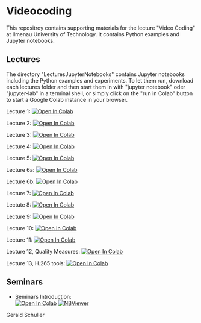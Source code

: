 # Videocoding
This repositroy contains supporting materials for the lecture "Video Coding" at Ilmenau University of Technology.
It contains Python examples and Jupyter notebooks.

## Lectures

The directory "LecturesJupyterNotebooks" contains Jupyter notebooks including the Python examples and experiments. To let them run, download each lectures folder and then start them in with "jupyter notebook" oder "jupyter-lab" in a terminal shell, or simply click on the "run in Colab" button to start a Google Colab instance in your browser.

Lecture 1:
<a target="_blank" href="https://colab.research.google.com/github/TUIlmenauAMS/Videocoding/blob/main/LecturesJupterNotebooks/Lecture1/Lecture%201.ipynb">
  <img src="https://colab.research.google.com/assets/colab-badge.svg" alt="Open In Colab"/>
</a>

Lecture 2:
<a target="_blank" href="https://colab.research.google.com/github/TUIlmenauAMS/Videocoding/blob/main/LecturesJupterNotebooks/Lecture2/Lecture%202.ipynb">
  <img src="https://colab.research.google.com/assets/colab-badge.svg" alt="Open In Colab"/>
</a>

Lecture 3:
<a target="_blank" href="https://colab.research.google.com/github/TUIlmenauAMS/Videocoding/blob/main/LecturesJupterNotebooks/Lecture3/Lecture3.ipynb">
  <img src="https://colab.research.google.com/assets/colab-badge.svg" alt="Open In Colab"/>
</a>

Lecture 4:
<a target="_blank" href="https://colab.research.google.com/github/TUIlmenauAMS/Videocoding/blob/main/LecturesJupterNotebooks/Lecture4/Lecture4.ipynb">
  <img src="https://colab.research.google.com/assets/colab-badge.svg" alt="Open In Colab"/>
</a>

Lecture 5:
<a target="_blank" href="https://colab.research.google.com/github/TUIlmenauAMS/Videocoding/blob/main/LecturesJupterNotebooks/Lecture5/Lecture5.ipynb">
  <img src="https://colab.research.google.com/assets/colab-badge.svg" alt="Open In Colab"/>
</a>

Lecture 6a:
<a target="_blank" href="https://colab.research.google.com/github/TUIlmenauAMS/Videocoding/blob/main/LecturesJupterNotebooks/Lecture6/Lecture6a.ipynb">
  <img src="https://colab.research.google.com/assets/colab-badge.svg" alt="Open In Colab"/>
</a>

Lecture 6b:
<a target="_blank" href="https://colab.research.google.com/github/TUIlmenauAMS/Videocoding/blob/main/LecturesJupterNotebooks/Lecture6/Lecture6b.ipynb">
  <img src="https://colab.research.google.com/assets/colab-badge.svg" alt="Open In Colab"/>
</a>

Lecture 7:
<a target="_blank" href="https://colab.research.google.com/github/TUIlmenauAMS/Videocoding/blob/main/LecturesJupterNotebooks/Lecture7/Lecture7.ipynb">
  <img src="https://colab.research.google.com/assets/colab-badge.svg" alt="Open In Colab"/>
</a>

Lectute 8:
<a target="_blank" href="https://colab.research.google.com/github/TUIlmenauAMS/Videocoding/blob/main/LecturesJupterNotebooks/Lecture8/Lecture8.ipynb">
  <img src="https://colab.research.google.com/assets/colab-badge.svg" alt="Open In Colab"/>
</a>

Lecture 9:
<a target="_blank" href="https://colab.research.google.com/github/TUIlmenauAMS/Videocoding/blob/main/LecturesJupterNotebooks/Lecture9/Lecture9.ipynb">
  <img src="https://colab.research.google.com/assets/colab-badge.svg" alt="Open In Colab"/>
</a>

Lecture 10:
<a target="_blank" href="https://colab.research.google.com/github/TUIlmenauAMS/Videocoding/blob/main/LecturesJupterNotebooks/Lecture10/Lecture10.ipynb">
  <img src="https://colab.research.google.com/assets/colab-badge.svg" alt="Open In Colab"/>
</a>

Lecture 11:
<a target="_blank" href="https://colab.research.google.com/github/TUIlmenauAMS/Videocoding/blob/main/LecturesJupterNotebooks/Lecture11/Lecture11.ipynb">
  <img src="https://colab.research.google.com/assets/colab-badge.svg" alt="Open In Colab"/>
</a>

Lecture 12, Quality Measures:
<a target="_blank" href="https://colab.research.google.com/github/TUIlmenauAMS/Videocoding/blob/main/LecturesJupterNotebooks/Lecture12/Lecture12.ipynb">
  <img src="https://colab.research.google.com/assets/colab-badge.svg" alt="Open In Colab"/>
</a>

Lecture 13, H.265 tools:
<a target="_blank" href="https://colab.research.google.com/github/TUIlmenauAMS/Videocoding/blob/main/LecturesJupterNotebooks/Lecture13/Lecture13.ipynb">
  <img src="https://colab.research.google.com/assets/colab-badge.svg" alt="Open In Colab"/>
</a>

## Seminars

 - Seminars Introduction:<br>
 [![Open In Colab](https://colab.research.google.com/assets/colab-badge.svg)](https://colab.research.google.com/github/TUIlmenauAMS/Videocoding/blob/main/seminars/vc_seminars_intro_colab.ipynb)
 [![NBViewer](https://badgen.net/badge/View/in%20NBViewer/blue?icon=terminal)](https://nbviewer.jupyter.org/github/TUIlmenauAMS/Videocoding/blob/main/seminars/vc_seminars_intro.ipynb)
 

Gerald Schuller
